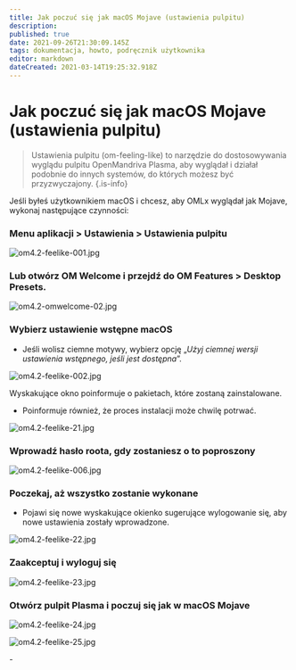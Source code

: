 ```yaml
---
title: Jak poczuć się jak macOS Mojave (ustawienia pulpitu)
description: 
published: true
date: 2021-09-26T21:30:09.145Z
tags: dokumentacja, howto, podręcznik użytkownika
editor: markdown
dateCreated: 2021-03-14T19:25:32.918Z
---
```


# Jak poczuć się jak macOS Mojave (ustawienia pulpitu)
> Ustawienia pulpitu (om-feeling-like) to narzędzie do dostosowywania wyglądu pulpitu OpenMandriva Plasma, aby wyglądał i działał podobnie do innych systemów, do których możesz być przyzwyczajony.
{.is-info}

Jeśli byłeś użytkownikiem macOS i chcesz, aby OMLx wyglądał jak Mojave, wykonaj następujące czynności:

### Menu aplikacji > Ustawienia > Ustawienia pulpitu

![om4.2-feelike-001.jpg](/images/om4.2-feelike-001.jpg)

### Lub otwórz OM Welcome i przejdź do OM Features > Desktop Presets.

![om4.2-omwelcome-02.jpg](/images/om4.2-omwelcome-02.jpg)

### Wybierz ustawienie wstępne macOS
- Jeśli wolisz ciemne motywy, wybierz opcję „*Użyj ciemnej wersji ustawienia wstępnego, jeśli jest dostępna*”.

![om4.2-feelike-002.jpg](/images/om4.2-feelike-002.jpg)

Wyskakujące okno poinformuje o pakietach, które zostaną zainstalowane. 
- Poinformuje również, że proces instalacji może chwilę potrwać.

![om4.2-feelike-21.jpg](/images/om4.2-feelike-0021.jpg)

### Wprowadź hasło roota, gdy zostaniesz o to poproszony

![om4.2-feelike-006.jpg](/images/om4.2-feelike-006.jpg)

### Poczekaj, aż wszystko zostanie wykonane
- Pojawi się nowe wyskakujące okienko sugerujące wylogowanie się, aby nowe ustawienia zostały wprowadzone.

![om4.2-feelike-22.jpg](/images/om4.2-feelike-0022.jpg)

### Zaakceptuj i wyloguj się

![om4.2-feelike-23.jpg](/images/om4.2-feelike-0023.jpg)

### Otwórz pulpit Plasma i poczuj się jak w macOS Mojave

![om4.2-feelike-24.jpg](/images/om4.2-feelike-0024.jpg)

![om4.2-feelike-25.jpg](/images/om4.2-feelike-0025.jpg)

\- 

